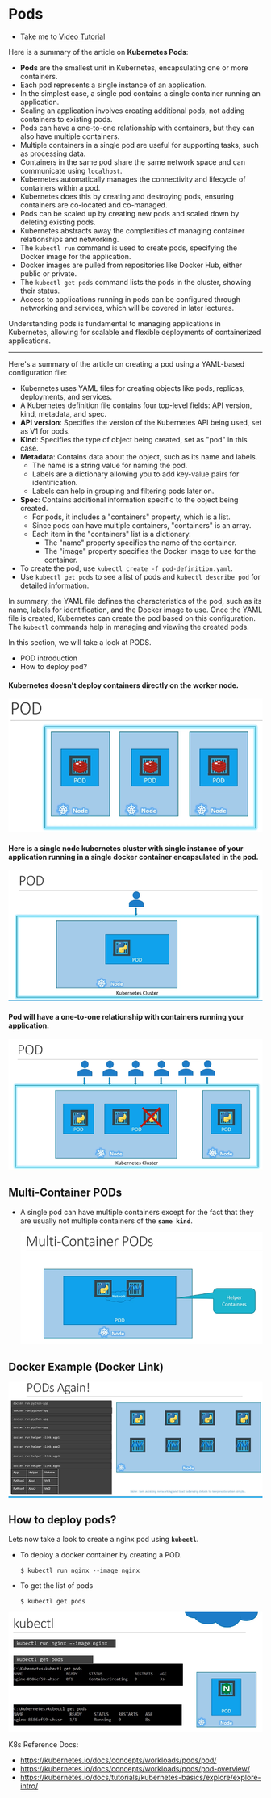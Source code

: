 # Pods
  - Take me to [Video Tutorial](https://kodekloud.com/topic/pods-2/)

Here is a summary of the article on **Kubernetes Pods**:

- **Pods** are the smallest unit in Kubernetes, encapsulating one or more containers.
- Each pod represents a single instance of an application.
- In the simplest case, a single pod contains a single container running an application.
- Scaling an application involves creating additional pods, not adding containers to existing pods.
- Pods can have a one-to-one relationship with containers, but they can also have multiple containers.
- Multiple containers in a single pod are useful for supporting tasks, such as processing data.
- Containers in the same pod share the same network space and can communicate using `localhost`.
- Kubernetes automatically manages the connectivity and lifecycle of containers within a pod.
- Kubernetes does this by creating and destroying pods, ensuring containers are co-located and co-managed.
- Pods can be scaled up by creating new pods and scaled down by deleting existing pods.
- Kubernetes abstracts away the complexities of managing container relationships and networking.
- The `kubectl run` command is used to create pods, specifying the Docker image for the application.
- Docker images are pulled from repositories like Docker Hub, either public or private.
- The `kubectl get pods` command lists the pods in the cluster, showing their status.
- Access to applications running in pods can be configured through networking and services, which will be covered in later lectures.

Understanding pods is fundamental to managing applications in Kubernetes, allowing for scalable and flexible deployments of containerized applications.

-------
Here's a summary of the article on creating a pod using a YAML-based configuration file:

- Kubernetes uses YAML files for creating objects like pods, replicas, deployments, and services.
- A Kubernetes definition file contains four top-level fields: API version, kind, metadata, and spec.
- **API version**: Specifies the version of the Kubernetes API being used, set as V1 for pods.
- **Kind**: Specifies the type of object being created, set as "pod" in this case.
- **Metadata**: Contains data about the object, such as its name and labels.
  - The name is a string value for naming the pod.
  - Labels are a dictionary allowing you to add key-value pairs for identification.
  - Labels can help in grouping and filtering pods later on.
- **Spec**: Contains additional information specific to the object being created.
  - For pods, it includes a "containers" property, which is a list.
  - Since pods can have multiple containers, "containers" is an array.
  - Each item in the "containers" list is a dictionary.
    - The "name" property specifies the name of the container.
    - The "image" property specifies the Docker image to use for the container.
- To create the pod, use `kubectl create -f pod-definition.yaml`.
- Use `kubectl get pods` to see a list of pods and `kubectl describe pod` for detailed information.

In summary, the YAML file defines the characteristics of the pod, such as its name, labels for identification, and the Docker image to use. Once the YAML file is created, Kubernetes can create the pod based on this configuration. The `kubectl` commands help in managing and viewing the created pods.





In this section, we will take a look at PODS.
- POD introduction
- How to deploy pod?

#### Kubernetes doesn't deploy containers directly on the worker node.

  ![pod](../../images/pod.PNG)
  
#### Here is a single node kubernetes cluster with single instance of your application running in a single docker container encapsulated in the pod.

![pod1](../../images/pod1.PNG)

#### Pod will have a one-to-one relationship with containers running your application.

  ![pod2](../../images/pod2.PNG)
  
## Multi-Container PODs
- A single pod can have multiple containers except for the fact that they are usually not multiple containers of the **`same kind`**.
  
  ![pod3](../../images/pod3.PNG)
  
## Docker Example (Docker Link)
  
  ![pod4](../../images/pod4.PNG)
  
## How to deploy pods?
Lets now take a look to create a nginx pod using **`kubectl`**.

- To deploy a docker container by creating a POD.
  ```
  $ kubectl run nginx --image nginx
  ```

- To get the list of pods
  ```
  $ kubectl get pods
  ```

 ![kubectl](../../images/kubectl.PNG)

K8s Reference Docs:
- https://kubernetes.io/docs/concepts/workloads/pods/pod/
- https://kubernetes.io/docs/concepts/workloads/pods/pod-overview/
- https://kubernetes.io/docs/tutorials/kubernetes-basics/explore/explore-intro/


